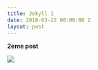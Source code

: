 ```yaml
---
title: Jekyll 1
date: 2018-03-22 00:00:00 Z
layout: post
---
```


**2eme post**

![](https://drop.philharmoniedeparis.fr/CMDP/CMDP000003000/images/Dr-Jekyll-et-M-Hyde-affiche-de-la-comedie-musicale%C2%A9Osterreichische-Nationalbibliothek.jpg)